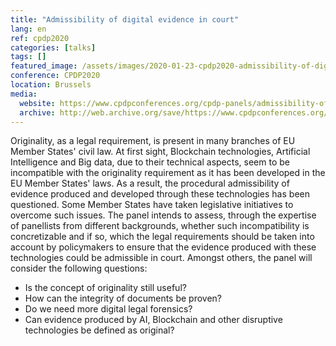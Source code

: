 ```yaml
---
title: "Admissibility of digital evidence in court"
lang: en
ref: cpdp2020
categories: [talks]
tags: []
featured_image: /assets/images/2020-01-23-cpdp2020-admissibility-of-digital-evidence-in-court.jpg
conference: CPDP2020
location: Brussels
media:
  website: https://www.cpdpconferences.org/cpdp-panels/admissibility-of-digital-evidence-in-court-does-the-concept-of-originality-still-matter-when-it-comes-to-digital-evidence
  archive: http://web.archive.org/save/https://www.cpdpconferences.org/cpdp-panels/admissibility-of-digital-evidence-in-court-does-the-concept-of-originality-still-matter-when-it-comes-to-digital-evidence
---
```


Originality, as a legal requirement, is present in many branches of EU Member States' civil law. At first sight, Blockchain technologies, Artificial Intelligence and Big data, due to their technical aspects, seem to be incompatible with the originality requirement as it has been developed in the EU Member States' laws. As a result, the procedural admissibility of evidence produced and developed through these technologies has been questioned. Some Member States have taken legislative initiatives to overcome such issues. The panel intends to assess, through the expertise of panellists from different backgrounds, whether such incompatibility is concretizable and if so, which the legal requirements should be taken into account by policymakers to ensure that the evidence produced with these technologies could be admissible in court. Amongst others, the panel will consider the following questions:

* Is the concept of originality still useful?
* How can the integrity of documents be proven?
* Do we need more digital legal forensics?
* Can evidence produced by AI, Blockchain and other disruptive technologies be defined as original?
